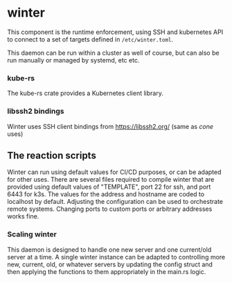 # winter

This component is the runtime enforcement, using SSH and kubernetes API to connect to a set of targets defined in `/etc/winter.toml`.

This daemon can be run within a cluster as well of course, but can also be run manually or managed by systemd, etc etc.

### kube-rs

The kube-rs crate provides a Kubernetes client library.

### libssh2 bindings

Winter uses SSH client bindings from https://libssh2.org/ (same as _cone_ uses)

## The reaction scripts

Winter can run using default values for CI/CD purposes, or can be adapted for other uses. There are several files required to compile winter that are provided using default values of "TEMPLATE", port 22 for ssh, and port 6443 for k3s. The values for the address and hostname are coded to localhost by default. Adjusting the configuration can be used to orchestrate remote systems. Changing ports to custom ports or arbitrary addresses works fine.

### Scaling winter

This daemon is designed to handle one new server and one current/old server at a time. A single winter instance can be adapted to controlling more new, current, old, or whatever servers by updating the config struct and then applying the functions to them appropriately in the main.rs logic.
